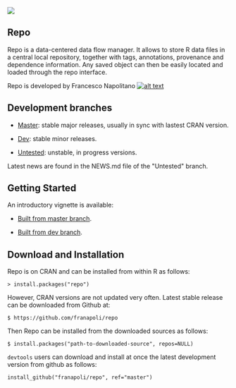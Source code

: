 [![](http://cranlogs.r-pkg.org/badges/repo)](http://cran.rstudio.com/web/packages/repo/index.html)
<!-- Grab your social icons from https://github.com/carlsednaoui/gitsocial -->
[1.2]: http://i.imgur.com/wWzX9uB.png (me on Twitter)
[1]: http://www.twitter.com/franapoli
<!-- Grab your social icons from https://github.com/carlsednaoui/gitsocial -->

## Repo

Repo is a data-centered data flow manager. It allows to store R data
files in a central local repository, together with tags, annotations,
provenance and dependence information. Any saved object can then be
easily located and loaded through the repo interface.

Repo is developed by Francesco Napolitano [![alt text][1.2]][1]


## Development branches

+ [Master](https://github.com/franapoli/repo/tree/master): stable major
releases, usually in sync with lastest CRAN version.

+ [Dev](https://github.com/franapoli/repo/tree/dev): stable minor 
releases.

+ [Untested](https://github.com/franapoli/repo/tree/untested):
unstable, in progress versions.

Latest news are found in the NEWS.md file of the "Untested" branch.

## Getting Started

An introductory vignette is available:

+ [Built from master
branch](https://rawgit.com/franapoli/repo/gh-pages/index.html).

+ [Built from dev
branch](https://rawgit.com/franapoli/repo/gh-pages-dev/index.html).


## Download and Installation

Repo is on CRAN and can be installed from within R as follows:

    > install.packages("repo")
    
However, CRAN versions are not updated very often. Latest stable
release can be downloaded from Github at:

    $ https://github.com/franapoli/repo

Then Repo can be installed from the downloaded sources as follows:

    $ install.packages("path-to-downloaded-source", repos=NULL)

`devtools` users can download and install at once the latest development
version from github as follows:

    install_github("franapoli/repo", ref="master")


